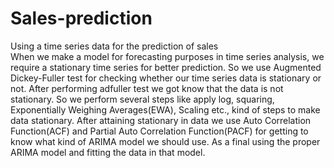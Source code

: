 # Sales-prediction
Using a time series data for the prediction of sales  
When we make a model for forecasting purposes in time series analysis, we require a stationary time series for better prediction.
So we use Augmented Dickey-Fuller test for checking whether our time series data is stationary or not.
After performing adfuller test we got know that the data is not stationary.
So we perform several steps like apply log, squaring, Exponentially Weighing Averages(EWA), Scaling etc., kind of steps to make data stationary.
After attaining stationary in data we use Auto Correlation Function(ACF) and Partial Auto Correlation Function(PACF) for getting to know what kind of ARIMA model we should use.
As a final using the proper ARIMA model and fitting the data in that model.
